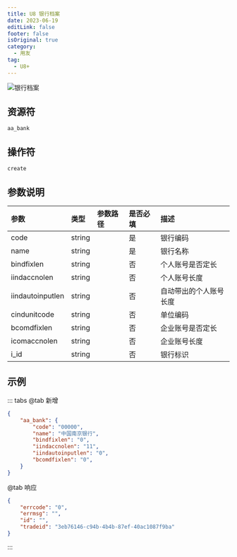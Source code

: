 ```yaml
---
title: U8 银行档案
date: 2023-06-19
editLink: false
footer: false
isOriginal: true
category:
  - 用友
tag:
  - U8+
---
```


![银行档案](https://nas.ilyl.life:8092/yonyou/u8/as/aa_bank.gif)

## 资源符

`aa_bank`
  
## 操作符

`create`

## 参数说明

|参数|类型|参数路径|是否必填|描述|
|:-|:-|:-|:-|:-|
|code|string||是|银行编码|
|name|string||是|银行名称|
|bindfixlen|string||否|个人账号是否定长|
|iindaccnolen|string||否|个人账号长度|
|iindautoinputlen|string||否|自动带出的个人账号长度|
|cindunitcode|string||否|单位编码|
|bcomdfixlen|string||否|企业账号是否定长|
|icomaccnolen|string||否|企业账号长度|
|i_id|string||否|银行标识|

## 示例

::: tabs
@tab 新增

```json
{
    "aa_bank": {
        "code": "00000",
        "name": "中国南京银行",
        "bindfixlen": "0",
        "iindaccnolen": "11",
        "iindautoinputlen": "0",
        "bcomdfixlen": "0",
    }
}
```

@tab 响应

```json
{
    "errcode": "0",
    "errmsg": "",
    "id": "",
    "tradeid": "3eb76146-c94b-4b4b-87ef-40ac1087f9ba"
}
```

:::
